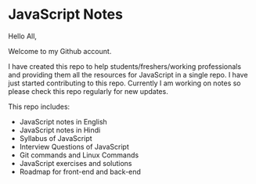 # JavaScript Notes

Hello All,

Welcome to my Github account.

I have created this repo to help students/freshers/working professionals and providing them all the resources for JavaScript in a single repo. I have just started contributing to this repo. Currently I am working on notes so please check this repo regularly for new updates.

This repo includes:

- JavaScript notes in English
- JavaScript notes in Hindi
- Syllabus of JavaScript
- Interview Questions of JavaScript
- Git commands and Linux Commands
- JavaScript exercises and solutions
- Roadmap for front-end and back-end
